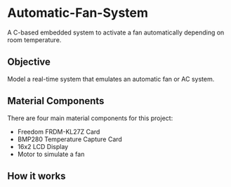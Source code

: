 # Automatic-Fan-System
A C-based embedded system to activate a fan automatically depending on room temperature.

## Objective
Model a real-time system that emulates an automatic fan or AC system.

## Material Components

There are four main material components for this project:

* Freedom FRDM-KL27Z Card
* BMP280 Temperature Capture Card
* 16x2 LCD Display
* Motor to simulate a fan

## How it works
